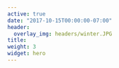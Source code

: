 ```yaml
---
active: true
date: "2017-10-15T00:00:00-07:00"
header:
  overlay_img: headers/winter.JPG
title: 
weight: 3
widget: hero
---
```


